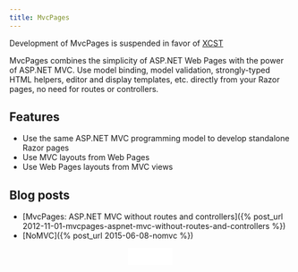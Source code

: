 ```yaml
---
title: MvcPages
---
```


<div class="note danger">
Development of MvcPages is suspended in favor of <a href="/XCST/">XCST</a>
</div>

MvcPages combines the simplicity of ASP.NET Web Pages with the power of ASP.NET MVC. Use model binding, model validation, strongly-typed HTML helpers, editor and display templates, etc. directly from your Razor pages, no need for routes or controllers.

Features
--------
- Use the same ASP.NET MVC programming model to develop standalone Razor pages
- Use MVC layouts from Web Pages
- Use Web Pages layouts from MVC views

Blog posts
----------
- [MvcPages: ASP.NET MVC without routes and controllers]({% post_url 2012-11-01-mvcpages-aspnet-mvc-without-routes-and-controllers %})
- [NoMVC]({% post_url 2015-06-08-nomvc %})

<div style="text-align: center">
   <iframe src="/github-btn.html?user={{site.github.owner_name}}&repo=MvcPages&type=star&size=large" frameborder="0" scrolling="0" width="80px" height="30px"></iframe>
</div>
